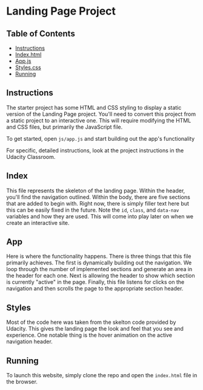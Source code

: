 # Landing Page Project

## Table of Contents

- [Instructions](#instructions)
- [Index.html](#index)
- [App.js](#app)
- [Styles.css](#style)
- [Running](#running)

## Instructions

The starter project has some HTML and CSS styling to display a static version of the Landing Page project. You'll need to convert this project from a static project to an interactive one. This will require modifying the HTML and CSS files, but primarily the JavaScript file.

To get started, open `js/app.js` and start building out the app's functionality

For specific, detailed instructions, look at the project instructions in the Udacity Classroom.

## Index

This file represents the skeleton of the landing page. Within the header, you'll find the navigation outlined. Within the body, there are five sections that are added to begin with. Right now, there is simply filler text here but this can be easily fixed in the future. Note the `id`, `class`, and `data-nav` variables and how they are used. This will come into play later on when we create an interactive site.

## App

Here is where the functionality happens. There is three things that this file primarily achieves. The first is dynamically building out the navigation. We loop through the number of implemented sections and generate an area in the header for each one. Next is allowing the header to show which section is currently "active" in the page. Finally, this file listens for clicks on the navigation and then scrolls the page to the appropriate section header.

## Styles

Most of the code here was taken from the skelton code provided by Udacity. This gives the landing page the look and feel that you see and experience. One notable thing is the hover animation on the active navigation header.

## Running

To launch this website, simply clone the repo and open the `index.html` file in the browser.
